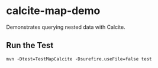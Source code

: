 # calcite-map-demo

Demonstrates querying nested data with Calcite.

## Run the Test

```shell
mvn -Dtest=TestMapCalcite -Dsurefire.useFile=false test
```
